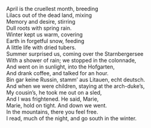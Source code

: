 April is the cruellest month, breeding<br/>
Lilacs out of the dead land, mixing<br/>
Memory and desire, stirring<br/>
Dull roots with spring rain.<br/>
Winter kept us warm, covering<br/>
Earth in forgetful snow, feeding<br/>
A little life with dried tubers.<br/>
Summer surprised us, coming over the Starnbergersee<br/>
With a shower of rain; we stopped in the colonnade,<br/>
And went on in sunlight, into the Hofgarten,<br/>
And drank coffee, and talked for an hour.<br/>
Bin gar keine Russin, stamm’ aus Litauen, echt deutsch.<br/>
And when we were children, staying at the arch-duke’s,<br/>
My cousin’s, he took me out on a sled,<br/>
And I was frightened. He said, Marie,<br/>
Marie, hold on tight. And down we went.<br/>
In the mountains, there you feel free.<br/>
I read, much of the night, and go south in the winter.

